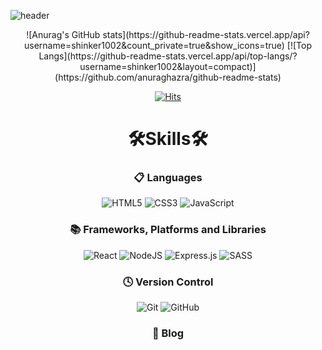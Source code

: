 <!-- # Hi 👋, I'm Minsu! -->
![header](https://capsule-render.vercel.app/api?type=waving&color=50bcdf&fontColor=363636&text=MinsuChoi&height=300&fontSize=110&fontAlignY=45)
<div align="center">
  ![Anurag's GitHub stats](https://github-readme-stats.vercel.app/api?username=shinker1002&count_private=true&show_icons=true)
  [![Top Langs](https://github-readme-stats.vercel.app/api/top-langs/?username=shinker1002&layout=compact)](https://github.com/anuraghazra/github-readme-stats)

  [![Hits](https://hits.seeyoufarm.com/api/count/incr/badge.svg?url=https%3A%2F%2Fgithub.com%2Fshinker1002&count_bg=%2379C83D&title_bg=%23555555&icon=&icon_color=%23E7E7E7&title=hits&edge_flat=false)](https://hits.seeyoufarm.com)
</div>
<div align="center">
  <h1>🛠Skills🛠</h1>

  ### 📋 Languages
  ![HTML5](https://img.shields.io/badge/html5-%23E34F26.svg?style=for-the-badge&logo=html5&logoColor=white)
  ![CSS3](https://img.shields.io/badge/css3-%231572B6.svg?style=for-the-badge&logo=css3&logoColor=white)
  ![JavaScript](https://img.shields.io/badge/javascript-%23323330.svg?style=for-the-badge&logo=javascript&logoColor=%23F7DF1E)

  ### 📚 Frameworks, Platforms and Libraries
  ![React](https://img.shields.io/badge/react-%2320232a.svg?style=for-the-badge&logo=react&logoColor=%2361DAFB)
  ![NodeJS](https://img.shields.io/badge/node.js-6DA55F?style=for-the-badge&logo=node.js&logoColor=white)
  ![Express.js](https://img.shields.io/badge/express.js-%23404d59.svg?style=for-the-badge&logo=express&logoColor=%2361DAFB)
  ![SASS](https://img.shields.io/badge/SASS-hotpink.svg?style=for-the-badge&logo=SASS&logoColor=white)

  ### 🕓 Version Control
  ![Git](https://img.shields.io/badge/git-%23F05033.svg?style=for-the-badge&logo=git&logoColor=white)
  ![GitHub](https://img.shields.io/badge/github-%23121011.svg?style=for-the-badge&logo=github&logoColor=white)

  ### 📝 Blog
</div>


<!--
**shinker1002/shinker1002** is a ✨ _special_ ✨ repository because its `README.md` (this file) appears on your GitHub profile.

Here are some ideas to get you started:

- 🔭 I’m currently working on ...
- 🌱 I’m currently learning ...
- 👯 I’m looking to collaborate on ...
- 🤔 I’m looking for help with ...
- 💬 Ask me about ...
- 📫 How to reach me: ...
- 😄 Pronouns: ...
- ⚡ Fun fact: ...
-->
